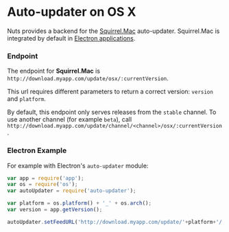 # Auto-updater on OS X

Nuts provides a backend for the [Squirrel.Mac](https://github.com/Squirrel/Squirrel.Mac) auto-updater. Squirrel.Mac is integrated by default in [Electron applications](https://github.com/atom/electron).

### Endpoint

The endpoint for **Squirrel.Mac** is `http://download.myapp.com/update/osx/:currentVersion`.

This url requires different parameters to return a correct version: `version` and `platform`.

By default, this endpoint only serves releases from the `stable` channel. To
use another channel (for example `beta`), call
`http://download.myapp.com/update/channel/<channel>/osx/:currentVersion`.

### Electron Example

For example with Electron's `auto-updater` module:

```js
var app = require('app');
var os = require('os');
var autoUpdater = require('auto-updater');

var platform = os.platform() + '_' + os.arch();
var version = app.getVersion();

autoUpdater.setFeedURL('http://download.myapp.com/update/'+platform+'/'+version);
```
